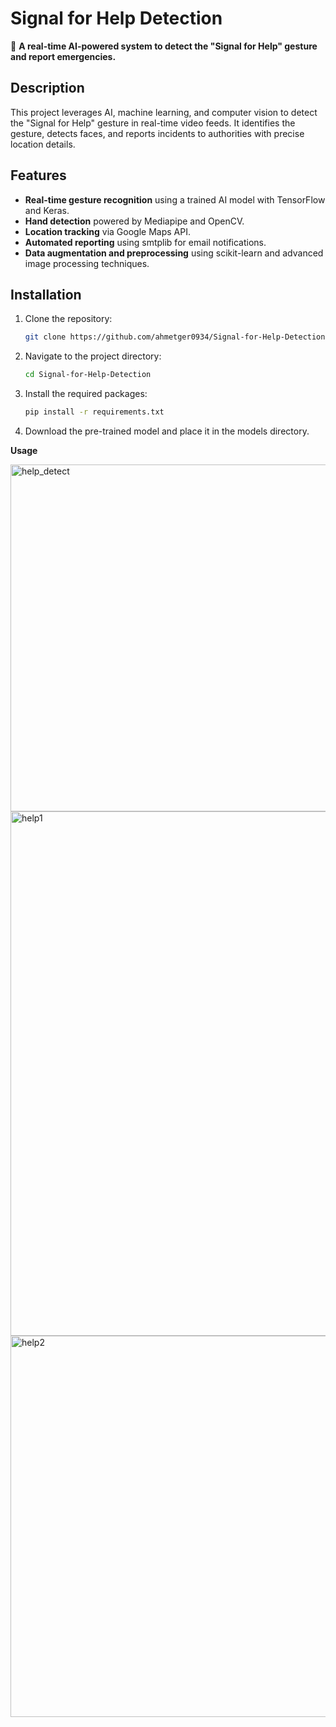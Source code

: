 # Signal for Help Detection

🚨 **A real-time AI-powered system to detect the "Signal for Help" gesture and report emergencies.**

## Description

This project leverages AI, machine learning, and computer vision to detect the "Signal for Help" gesture in real-time video feeds. It identifies the gesture, detects faces, and reports incidents to authorities with precise location details.

## Features

- **Real-time gesture recognition** using a trained AI model with TensorFlow and Keras.
- **Hand detection** powered by Mediapipe and OpenCV.
- **Location tracking** via Google Maps API.
- **Automated reporting** using smtplib for email notifications.
- **Data augmentation and preprocessing** using scikit-learn and advanced image processing techniques.

## Installation

1. Clone the repository:
   ```bash
   git clone https://github.com/ahmetger0934/Signal-for-Help-Detection.git

2.	Navigate to the project directory:
    ```bash
    cd Signal-for-Help-Detection

3.	Install the required packages:
    ```bash
    pip install -r requirements.txt
    
4.	Download the pre-trained model and place it in the models directory.

   
   **Usage**
   
   




<img width="555" alt="help_detect" src="https://github.com/user-attachments/assets/2671cec1-472a-4097-a238-7c75a49527ca">
<img width="839" alt="help1" src="https://github.com/user-attachments/assets/45b80825-73d5-4396-869b-856bd0e5d61e">
<img width="610" alt="help2" src="https://github.com/user-attachments/assets/09b05bcf-7b4b-4413-93f1-b3987de87790">

